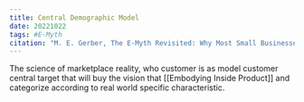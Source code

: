 ```yaml
---
title: Central Demographic Model
date: 20221022
tags: #E-Myth
citation: "M. E. Gerber, The E-Myth Revisited: Why Most Small Businesses Don’t Work and What to Do About It. Harper Collins, 2009."
---
```

The science of marketplace reality, who customer is as model customer central target that will buy the vision that [[Embodying Inside Product]] and categorize according to real world specific characteristic.